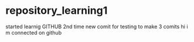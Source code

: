 # repository_learning1
started learnig GITHUB 2nd time
new comit for testing to make 3 comits
hi i m connected on github
